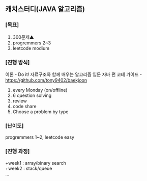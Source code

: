 ## 캐치스터디(JAVA 알고리즘) 

### [목표]
1. 300문제▲
2. progremmers 2~3
3. leetcode modium 

### [진행 방식] 
이론 - Do it! 자료구조와 함께 배우는 알고리즘 입문 자바 편
코테 가이드 - https://github.com/tony9402/baekjoon
1. every Monday (on/offline) 
2. 6 question solving
3. review
4. code share
5. Choose a problem by type

### [난이도] 
progremmers 1~2, leetcode easy

### [진행 과정]   
+week1 : array/binary search    
+week2 : stack/queue   
...
